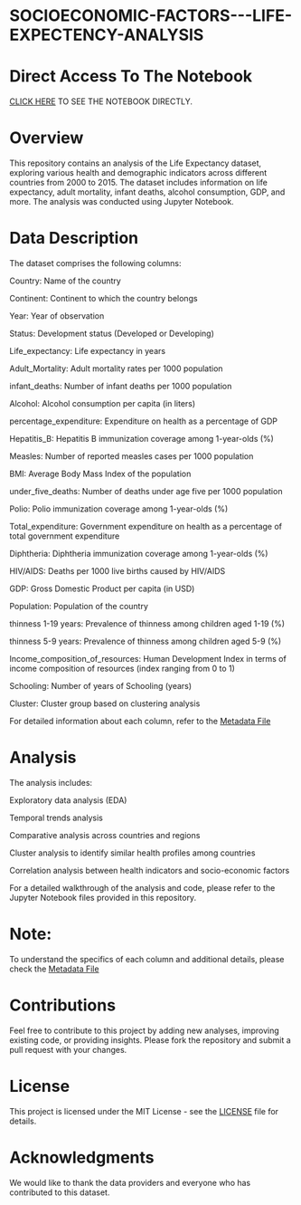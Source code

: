 # SOCIOECONOMIC-FACTORS---LIFE-EXPECTENCY-ANALYSIS

# Direct Access To The Notebook
[CLICK HERE](https://nbviewer.org/github/MEHRAN-DEV-AI/SOCIOECONOMIC-FACTORS-LIFE-EXPECTENCY-ANALYSIS/blob/main/LIFE%20EXPECTENCY%20ANALYSIS.ipynb) TO SEE THE NOTEBOOK DIRECTLY.
# Overview
 This repository contains an analysis of the Life Expectancy dataset, exploring various health and demographic indicators across different countries from 2000 to 2015. The dataset includes information on life expectancy, adult mortality, infant deaths, alcohol consumption, GDP, and more. The analysis was conducted using Jupyter Notebook.

# Data Description
The dataset comprises the following columns:

Country: Name of the country

Continent: Continent to which the country belongs

Year: Year of observation

Status: Development status (Developed or Developing)

Life_expectancy: Life expectancy in years

Adult_Mortality: Adult mortality rates per 1000 population

infant_deaths: Number of infant deaths per 1000 population

Alcohol: Alcohol consumption per capita (in liters)

percentage_expenditure: Expenditure on health as a percentage of GDP

Hepatitis_B: Hepatitis B immunization coverage among 1-year-olds (%)

Measles: Number of reported measles cases per 1000 population

BMI: Average Body Mass Index of the population

under_five_deaths: Number of deaths under age five per 1000 population

Polio: Polio immunization coverage among 1-year-olds (%)

Total_expenditure: Government expenditure on health as a percentage of total government expenditure

Diphtheria: Diphtheria immunization coverage among 1-year-olds (%)

HIV/AIDS: Deaths per 1000 live births caused by HIV/AIDS

GDP: Gross Domestic Product per capita (in USD)

Population: Population of the country

thinness 1-19 years: Prevalence of thinness among children aged 1-19 (%)

thinness 5-9 years: Prevalence of thinness among children aged 5-9 (%)

Income_composition_of_resources: Human Development Index in terms of income composition of resources (index ranging from 0 to 1)

Schooling: Number of years of Schooling (years)

Cluster: Cluster group based on clustering analysis

For detailed information about each column, refer to the [Metadata File](https://github.com/MEHRAN-DEV-AI/SOCIOECONOMIC-FACTORS-LIFE-EXPECTENCY-ANALYSIS/blob/main/DATASET%20META%20DATA.md)

# Analysis
The analysis includes:

Exploratory data analysis (EDA)

Temporal trends analysis

Comparative analysis across countries and regions

Cluster analysis to identify similar health profiles among countries

Correlation analysis between health indicators and socio-economic factors

For a detailed walkthrough of the analysis and code, please refer to the Jupyter Notebook files provided in this repository.

# Note:
To understand the specifics of each column and additional details, please check the [Metadata File](https://github.com/MEHRAN-DEV-AI/SOCIOECONOMIC-FACTORS-LIFE-EXPECTENCY-ANALYSIS/blob/main/DATASET%20META%20DATA.md)

# Contributions
Feel free to contribute to this project by adding new analyses, improving existing code, or providing insights. Please fork the repository and submit a pull request with your changes.

# License
This project is licensed under the MIT License - see the [LICENSE](https://github.com/MEHRAN-DEV-AI/SOCIOECONOMIC-FACTORS-LIFE-EXPECTENCY-ANALYSIS/blob/main/LICENSE) file for details.

# Acknowledgments
We would like to thank the data providers and everyone who has contributed to this dataset.


